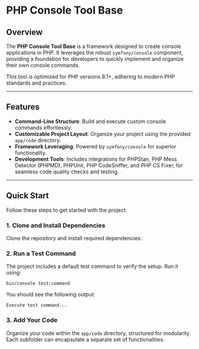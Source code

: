 # PHP Console Tool Base

## Overview

The **PHP Console Tool Base** is a framework designed to create console applications in PHP. It leverages the robust `symfony/console` component, providing a foundation for developers to quickly implement and organize their own console commands.

This tool is optimized for PHP versions 8.1+, adhering to modern PHP standards and practices.

---

## Features

- **Command-Line Structure**: Build and execute custom console commands effortlessly.
- **Customizable Project Layout**: Organize your project using the provided `app/code` directory.
- **Framework Leveraging**: Powered by `symfony/console` for superior functionality.
- **Development Tools**: Includes integrations for PHPStan, PHP Mess Detector (PHPMD), PHPUnit, PHP CodeSniffer, and PHP CS Fixer, for seamless code quality checks and testing.

---

## Quick Start

Follow these steps to get started with the project:

### 1. Clone and Install Dependencies

Clone the repository and install required dependencies:

### 2. Run a Test Command

The project includes a default test command to verify the setup. Run it using:

```
bin/console test:command
```

You should see the following output:

```
Execute test command...
````

### 3. Add Your Code

Organize your code within the `app/code` directory, structured for modularity. Each subfolder can encapsulate a separate set of functionalities.
